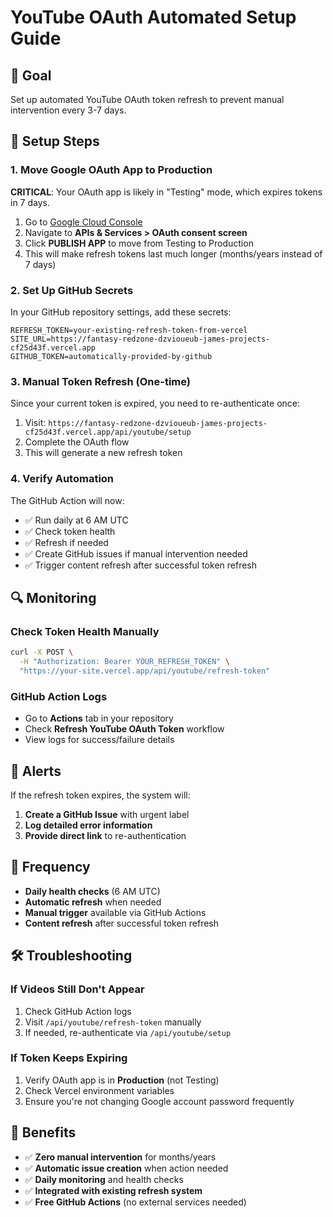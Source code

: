 # YouTube OAuth Automated Setup Guide

## 🎯 Goal
Set up automated YouTube OAuth token refresh to prevent manual intervention every 3-7 days.

## 🔧 Setup Steps

### 1. Move Google OAuth App to Production

**CRITICAL**: Your OAuth app is likely in "Testing" mode, which expires tokens in 7 days.

1. Go to [Google Cloud Console](https://console.cloud.google.com/)
2. Navigate to **APIs & Services > OAuth consent screen**
3. Click **PUBLISH APP** to move from Testing to Production
4. This will make refresh tokens last much longer (months/years instead of 7 days)

### 2. Set Up GitHub Secrets

In your GitHub repository settings, add these secrets:

```
REFRESH_TOKEN=your-existing-refresh-token-from-vercel
SITE_URL=https://fantasy-redzone-dzvioueub-james-projects-cf25d43f.vercel.app
GITHUB_TOKEN=automatically-provided-by-github
```

### 3. Manual Token Refresh (One-time)

Since your current token is expired, you need to re-authenticate once:

1. Visit: `https://fantasy-redzone-dzvioueub-james-projects-cf25d43f.vercel.app/api/youtube/setup`
2. Complete the OAuth flow
3. This will generate a new refresh token

### 4. Verify Automation

The GitHub Action will now:
- ✅ Run daily at 6 AM UTC
- ✅ Check token health
- ✅ Refresh if needed
- ✅ Create GitHub issues if manual intervention needed
- ✅ Trigger content refresh after successful token refresh

## 🔍 Monitoring

### Check Token Health Manually
```bash
curl -X POST \
  -H "Authorization: Bearer YOUR_REFRESH_TOKEN" \
  "https://your-site.vercel.app/api/youtube/refresh-token"
```

### GitHub Action Logs
- Go to **Actions** tab in your repository
- Check **Refresh YouTube OAuth Token** workflow
- View logs for success/failure details

## 🚨 Alerts

If the refresh token expires, the system will:
1. **Create a GitHub Issue** with urgent label
2. **Log detailed error information**
3. **Provide direct link** to re-authentication

## 📅 Frequency

- **Daily health checks** (6 AM UTC)
- **Automatic refresh** when needed
- **Manual trigger** available via GitHub Actions
- **Content refresh** after successful token refresh

## 🛠️ Troubleshooting

### If Videos Still Don't Appear
1. Check GitHub Action logs
2. Visit `/api/youtube/refresh-token` manually
3. If needed, re-authenticate via `/api/youtube/setup`

### If Token Keeps Expiring
1. Verify OAuth app is in **Production** (not Testing)
2. Check Vercel environment variables
3. Ensure you're not changing Google account password frequently

## 🎉 Benefits

- ✅ **Zero manual intervention** for months/years
- ✅ **Automatic issue creation** when action needed
- ✅ **Daily monitoring** and health checks
- ✅ **Integrated with existing refresh system**
- ✅ **Free GitHub Actions** (no external services needed)

